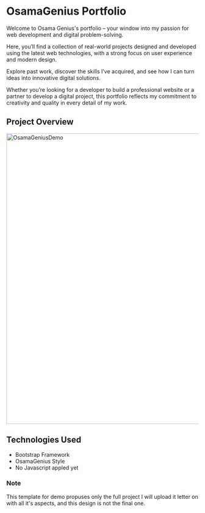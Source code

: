 # OsamaGenius Portfolio
Welcome to Osama Genius's portfolio – your window into my passion for web development and digital problem-solving.

Here, you’ll find a collection of real-world projects designed and developed using the latest web technologies, with a strong focus on user experience and modern design.

Explore past work, discover the skills I’ve acquired, and see how I can turn ideas into innovative digital solutions.

Whether you’re looking for a developer to build a professional website or a partner to develop a digital project, this portfolio reflects my commitment to creativity and quality in every detail of my work.

## Project Overview
<img width="1024" height="760" alt="OsamaGeniusDemo" src="https://github.com/user-attachments/assets/6c754a33-2b98-47f6-a6fa-1fc8395a583b" />

## Technologies Used
- Bootstrap Framework
- OsamaGenius Style
- No Javascript appled yet

### Note
This template for demo propuses only the full project I will upload it letter on with all it's aspects, and this design is not the final one.

